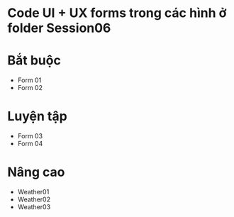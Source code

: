 # Code UI + UX forms trong các hình ở folder Session06
# Bắt buộc
- Form 01
- Form 02
# Luyện tập
- Form 03
- Form 04
# Nâng cao
- Weather01
- Weather02
- Weather03
